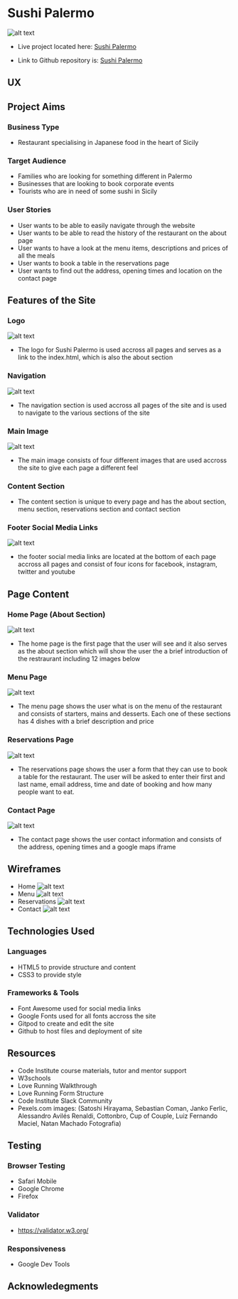# Sushi Palermo

![alt text](/assets/images/responsive.PNG "Logo Title Text 1")

* Live project located here: [Sushi Palermo](https://www.google.com)

* Link to Github repository is: [Sushi Palermo](https://github.com/AlHogarty/CI_PP1_SP)




## UX



## Project Aims
### Business Type
* Restaurant specialising in Japanese food in the heart of Sicily
### Target Audience
* Families who are looking for something different in Palermo
* Businesses that are looking to book corporate events
* Tourists who are in need of some sushi in Sicily
### User Stories
* User wants to be able to easily navigate through the website
* User wants to be able to read the history of the restaurant on the about page
* User wants to have a look at the menu items, descriptions and prices of all the meals
* User wants to book a table in the reservations page
* User wants to find out the address, opening times and location on the contact page

## Features of the Site
### Logo
![alt text](/assets/images/logo.PNG "Logo Title Text 1")
* The logo for Sushi Palermo is used accross all pages and serves as a link to the index.html, which is also the about section 
### Navigation
![alt text](/assets/images/nav.PNG "Logo Title Text 1")
* The navigation section is used accross all pages of the site and is used to navigate to the various sections of the site
### Main Image
![alt text](/assets/images/main1.PNG "Logo Title Text 1")
* The main image consists of four different images that are used accross the site to give each page a different feel
### Content Section
* The content section is unique to every page and has the about section, menu section, reservations section and contact section
### Footer Social Media Links
![alt text](/assets/images/footer.PNG "Logo Title Text 1")
* the footer social media links are located at the bottom of each page accross all pages and consist of four icons for facebook, instagram, twitter and youtube

## Page Content
### Home Page (About Section)
![alt text](/assets/images/main.PNG "Logo Title Text 1")

* The home page is the first page that the user will see and it also serves as the about section which will show the user the a brief introduction of the restraurant including 12 images below
### Menu Page
![alt text](/assets/images/menu.PNG "Logo Title Text 1")
* The menu page shows the user what is on the menu of the restaurant and consists of starters, mains and desserts. Each one of these sections has 4 dishes with a brief description and price
### Reservations Page
![alt text](/assets/images/reservations.PNG "Logo Title Text 1")
* The reservations page shows the user a form that they can use to book a table for the restaurant. The user will be asked to enter their first and last name, email address, time and date of booking and how many people want to eat.
### Contact Page
![alt text](/assets/images/contact.PNG "Logo Title Text 1")
* The contact page shows the user contact information and consists of the address, opening times and a google maps iframe

## Wireframes
* Home
![alt text](/assets/images/Home-wire.png "Logo Title Text 1")
* Menu
![alt text](/assets/images/Menu-wire.png "Logo Title Text 1")
* Reservations
![alt text](/assets/images/Reservations-wire.png "Logo Title Text 1")
* Contact
![alt text](/assets/images/Contact-wire.png "Logo Title Text 1")

## Technologies Used
### Languages
* HTML5 to provide structure and content
* CSS3 to provide style 
### Frameworks & Tools
* Font Awesome used for social media links
* Google Fonts used for all fonts accross the site
* Gitpod to create and edit the site
* Github to host files and deployment of site

## Resources
* Code Institute course materials, tutor and mentor support
* W3schools 
* Love Running Walkthrough
* Love Running Form Structure
* Code Institute Slack Community
* Pexels.com images:
(Satoshi Hirayama, Sebastian Coman, Janko Ferlic, Alessandro Avilés Renaldi, Cottonbro, Cup of Couple, Luiz Fernando Maciel, Natan Machado Fotografia)

## Testing

### Browser Testing
* Safari Mobile
* Google Chrome
* Firefox 
### Validator
* https://validator.w3.org/
### Responsiveness
* Google Dev Tools


## Acknowledegments

